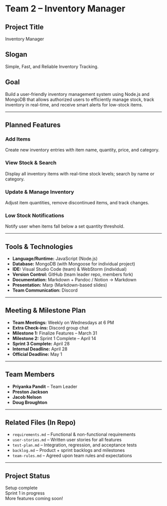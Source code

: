 #  Team 2 – Inventory Manager

## Project Title
Inventory Manager

##  Slogan
Simple, Fast, and Reliable Inventory Tracking.

##  Goal
Build a user-friendly inventory management system using Node.js and MongoDB that allows authorized users to efficiently manage stock, track inventory in real-time, and receive smart alerts for low-stock items.

---

##  Planned Features

###  Add Items  
Create new inventory entries with item name, quantity, price, and category.

###  View Stock & Search  
Display all inventory items with real-time stock levels; search by name or category.

###  Update & Manage Inventory  
Adjust item quantities, remove discontinued items, and track changes.

###  Low Stock Notifications  
Notify user when items fall below a set quantity threshold.

---

## Tools & Technologies

- **Language/Runtime:** JavaScript (Node.js)
- **Database:** MongoDB (with Mongoose for individual project)
- **IDE:** Visual Studio Code (team) & WebStorm (individual)
- **Version Control:** GitHub (team leader repo, members fork)
- **Documentation:** Markdown + Pandoc / Notion → Markdown
- **Presentation:** Marp (Markdown-based slides)
- **Team Communication:** Discord

---

##  Meeting & Milestone Plan

- **Team Meetings:** Weekly on Wednesdays at 6 PM  
- **Extra Check-ins:** Discord group chat  
- **Milestone 1:** Finalize Features – March 31  
- **Milestone 2:** Sprint 1 Complete – April 14  
- **Sprint 3 Complete:** April 28  
- **Internal Deadline:** April 28  
- **Official Deadline:** May 1

---

## Team Members

- **Priyanka Pandit** – Team Leader  
- **Preston Jackson**  
- **Jacob Nelson**  
- **Doug Broughton**

---

## Related Files (In Repo)

- `requirements.md` – Functional & non-functional requirements  
- `user-stories.md` – Written user stories for all features  
- `test-plan.md` – Integration, regression, and acceptance tests  
- `backlog.md` – Product + sprint backlogs and milestones  
- `team-rules.md` – Agreed upon team rules and expectations

---

## Project Status

 Setup complete  
 Sprint 1 in progress  
More features coming soon!
